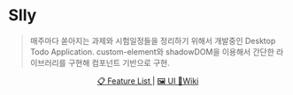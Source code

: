 # Slly

> 매주마다 쏟아지는 과제와 시험일정들을 정리하기 위해서 개발중인 Desktop Todo Application. custom-element와 shadowDOM을 이용해서 간단한 라이브러리를 구현해 컴포넌트 기반으로 구현.

<p align="center">
  <a href="https://docs.google.com/spreadsheets/d/1XhAWtlSjUpDebFImlZGrLwwTYkwpWxT1faLhVwtb1pU/edit#gid=0">📋 Feature List </a> |
  <a href="https://docs.google.com/presentation/d/1vm44XRWwOyhoIWJzbJKaXq5-JXr_OrsYN2DtTNslh-U/edit?usp=sharing"> 🖼 UI </a> 
  <a href="https://github.com/qkrdmstlr3/slly/wiki"> 🔖Wiki </a>
</p>
